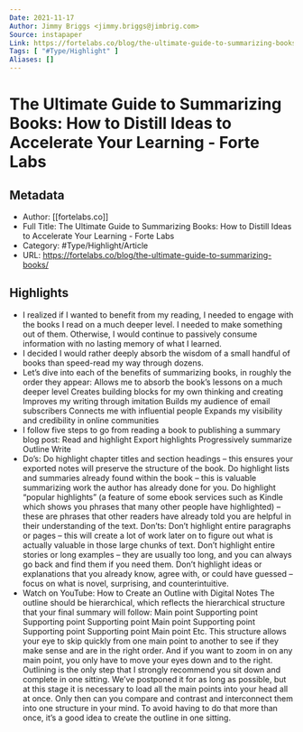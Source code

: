```yaml
---
Date: 2021-11-17
Author: Jimmy Briggs <jimmy.briggs@jimbrig.com>
Source: instapaper
Link: https://fortelabs.co/blog/the-ultimate-guide-to-summarizing-books/
Tags: [ "#Type/Highlight" ]
Aliases: []
---
```

# The Ultimate Guide to Summarizing Books: How to Distill Ideas to Accelerate Your Learning - Forte Labs

## Metadata
- Author: [[fortelabs.co]]
- Full Title: The Ultimate Guide to Summarizing Books: How to Distill Ideas to Accelerate Your Learning - Forte Labs
- Category: #Type/Highlight/Article
- URL: https://fortelabs.co/blog/the-ultimate-guide-to-summarizing-books/

## Highlights
- I realized if I wanted to benefit from my reading, I needed to engage with the books I read on a much deeper level. I needed to make something out of them. Otherwise, I would continue to passively consume information with no lasting memory of what I learned.
- I decided I would rather deeply absorb the wisdom of a small handful of books than speed-read my way through dozens.
- Let’s dive into each of the benefits of summarizing books, in roughly the order they appear:
  Allows me to absorb the book’s lessons on a much deeper level
  Creates building blocks for my own thinking and creating
  Improves my writing through imitation
  Builds my audience of email subscribers
  Connects me with influential people
  Expands my visibility and credibility in online communities
- I follow five steps to go from reading a book to publishing a summary blog post:
  Read and highlight
  Export highlights
  Progressively summarize
  Outline
  Write
- Do’s:
  Do highlight chapter titles and section headings – this ensures your exported notes will preserve the structure of the book.
  Do highlight lists and summaries already found within the book – this is valuable summarizing work the author has already done for you.
  Do highlight “popular highlights” (a feature of some ebook services such as Kindle which shows you phrases that many other people have highlighted) – these are phrases that other readers have already told you are helpful in their understanding of the text.
  Don’ts:
  Don’t highlight entire paragraphs or pages – this will create a lot of work later on to figure out what is actually valuable in those large chunks of text.
  Don’t highlight entire stories or long examples – they are usually too long, and you can always go back and find them if you need them.
  Don’t highlight ideas or explanations that you already know, agree with, or could have guessed – focus on what is novel, surprising, and counterintuitive.
- Watch on YouTube: How to Create an Outline with Digital Notes
  The outline should be hierarchical, which reflects the hierarchical structure that your final summary will follow:
  Main point
  Supporting point
  Supporting point
  Supporting point
  Main point
  Supporting point
  Supporting point
  Supporting point
  Main point
  Etc.
  This structure allows your eye to skip quickly from one main point to another to see if they make sense and are in the right order. And if you want to zoom in on any main point, you only have to move your eyes down and to the right.
  Outlining is the only step that I strongly recommend you sit down and complete in one sitting. We’ve postponed it for as long as possible, but at this stage it is necessary to load all the main points into your head all at once. Only then can you compare and contrast and interconnect them into one structure in your mind. To avoid having to do that more than once, it’s a good idea to create the outline in one sitting.
